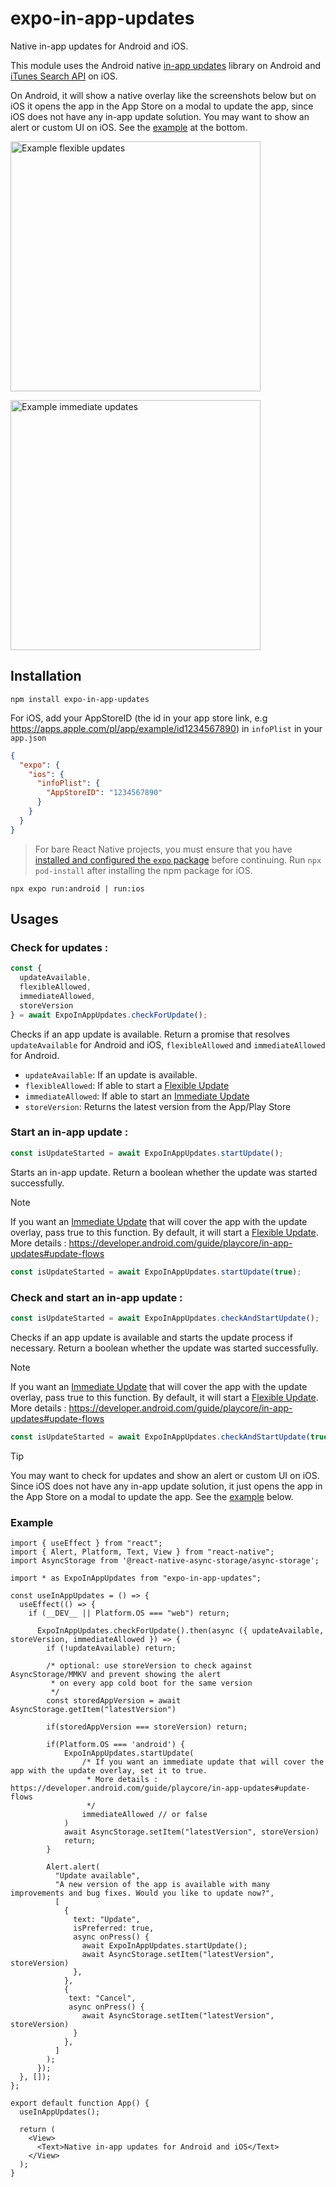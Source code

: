 # expo-in-app-updates

Native in-app updates for Android and iOS.

This module uses the Android native [in-app updates](https://developer.android.com/guide/playcore/in-app-updates) library on Android and [iTunes Search API](https://performance-partners.apple.com/search-api) on iOS.

On Android, it will show a native overlay like the screenshots below but on iOS it opens the app in the App Store on a modal to update the app, since iOS does not have any in-app update solution. You may want to show an alert or custom UI on iOS. See the [example](#example) at the bottom.

<a href="https://developer.android.com/guide/playcore/in-app-updates#flexible"><img src="https://developer.android.com/static/images/app-bundle/flexible_flow.png" alt="Example flexible updates" height="400"/></a>

<a href="https://developer.android.com/guide/playcore/in-app-updates#immediate"><img src="https://developer.android.com/static/images/app-bundle/immediate_flow.png" alt="Example immediate updates" height="400"/></a>

## Installation

```
npm install expo-in-app-updates
```

For iOS, add your AppStoreID (the id in your app store link, e.g https://apps.apple.com/pl/app/example/id1234567890) in `infoPlist` in your `app.json`

```json
{
  "expo": {
    "ios": {
      "infoPlist": {
        "AppStoreID": "1234567890"
      }
    }
  }
}
```

> For bare React Native projects, you must ensure that you have [installed and configured the `expo` package](https://docs.expo.dev/bare/installing-expo-modules/) before continuing.
> Run `npx pod-install` after installing the npm package for iOS.

```
npx expo run:android | run:ios
```

## Usages

### Check for updates :

```ts
const { 
  updateAvailable,
  flexibleAllowed,
  immediateAllowed,
  storeVersion
} = await ExpoInAppUpdates.checkForUpdate();
```

Checks if an app update is available. Return a promise that resolves `updateAvailable` for Android and iOS, `flexibleAllowed` and `immediateAllowed` for Android.

- `updateAvailable`: If an update is available.
- `flexibleAllowed`: If able to start a [Flexible Update](https://developer.android.com/guide/playcore/in-app-updates/kotlin-java#flexible)
- `immediateAllowed`: If able to start an [Immediate Update](https://developer.android.com/guide/playcore/in-app-updates/kotlin-java#immediate)
- `storeVersion`: Returns the latest version from the App/Play Store

### Start an in-app update :

```ts
const isUpdateStarted = await ExpoInAppUpdates.startUpdate();
```

Starts an in-app update. Return a boolean whether the update was started successfully.

> [!NOTE]
> If you want an [Immediate Update](https://developer.android.com/guide/playcore/in-app-updates/kotlin-java#immediate) that will cover the app with the update overlay, pass true to this function. By default, it will start a [Flexible Update](https://developer.android.com/guide/playcore/in-app-updates/kotlin-java#flexible). More details : https://developer.android.com/guide/playcore/in-app-updates#update-flows
>
> ```ts
> const isUpdateStarted = await ExpoInAppUpdates.startUpdate(true);
> ```

### Check and start an in-app update :

```ts
const isUpdateStarted = await ExpoInAppUpdates.checkAndStartUpdate();
```

Checks if an app update is available and starts the update process if necessary. Return a boolean whether the update was started successfully.

> [!NOTE]
> If you want an [Immediate Update](https://developer.android.com/guide/playcore/in-app-updates/kotlin-java#immediate) that will cover the app with the update overlay, pass true to this function. By default, it will start a [Flexible Update](https://developer.android.com/guide/playcore/in-app-updates/kotlin-java#flexible). More details : https://developer.android.com/guide/playcore/in-app-updates#update-flows
>
> ```ts
> const isUpdateStarted = await ExpoInAppUpdates.checkAndStartUpdate(true);
> ```

> [!TIP]
> You may want to check for updates and show an alert or custom UI on iOS. Since iOS does not have any in-app update solution, it just opens the app in the App Store on a modal to update the app. See the [example](#example) below.

### Example

```tsx
import { useEffect } from "react";
import { Alert, Platform, Text, View } from "react-native";
import AsyncStorage from '@react-native-async-storage/async-storage';

import * as ExpoInAppUpdates from "expo-in-app-updates";

const useInAppUpdates = () => {
  useEffect(() => {
    if (__DEV__ || Platform.OS === "web") return;
    
      ExpoInAppUpdates.checkForUpdate().then(async ({ updateAvailable, storeVersion, immediateAllowed }) => {
        if (!updateAvailable) return;
        
        /* optional: use storeVersion to check against AsyncStorage/MMKV and prevent showing the alert
         * on every app cold boot for the same version 
         */
        const storedAppVersion = await AsyncStorage.getItem("latestVersion")
        
        if(storedAppVersion === storeVersion) return;
        
        if(Platform.OS === 'android') {
            ExpoInAppUpdates.startUpdate(
                /* If you want an immediate update that will cover the app with the update overlay, set it to true.
                 * More details : https://developer.android.com/guide/playcore/in-app-updates#update-flows
                 */
                immediateAllowed // or false
            )
            await AsyncStorage.setItem("latestVersion", storeVersion)
            return;
        }

        Alert.alert(
          "Update available",
          "A new version of the app is available with many improvements and bug fixes. Would you like to update now?",
          [
            {
              text: "Update",
              isPreferred: true,
              async onPress() {
                await ExpoInAppUpdates.startUpdate();
                await AsyncStorage.setItem("latestVersion", storeVersion)
              },
            },
            { 
             text: "Cancel",
             async onPress() {
                await AsyncStorage.setItem("latestVersion", storeVersion)
              } 
            },
          ]
        );
      });
  }, []);
};

export default function App() {
  useInAppUpdates();

  return (
    <View>
      <Text>Native in-app updates for Android and iOS</Text>
    </View>
  );
}
```
